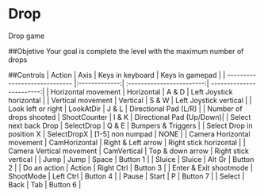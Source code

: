 # Drop
Drop game

##Objetive 
Your goal is complete the level with the maximum number of drops

##Controls
| Action                        | Axis          | Keys in keyboard          | Keys in gamepad          |
| ----------------------------- |:-------------:| :------------------------:| ------------------------:|
| Horizontal movement           | Horizontal    | A & D                     | Left Joystick horizontal |
| Vertical movement             | Vertical      | S & W                     | Left Joystick vertical   |
| Look left or right            | LookAtDir     | J & L                     | Directional Pad (L/R)    |
| Number of drops shooted       | ShootCounter  | I & K                     | Directional Pad (Up/Down)|
| Select next back Drop         | SelectDrop    | Q & E                     | Bumpers & Triggers       |
| Select Drop in position X     | SelectDropX   | [1-5] non numpad          | NONE                     |
| Camera Horizontal movement    | CamHorizontal | Right & Left arrow        | Right stick horizontal   |
| Camera Vertical movement      | CamVertical   | Top & down arrow          | Right stick vertical     |
| Jump                          | Jump          | Space                     | Button 1                 |
| Sluice                        | Sluice        | Alt Gr                    | Button 2                 |
| Do an action                  | Action        | Right Ctrl                | Button 3                 |
| Enter & Exit shootmode        | ShootMode     | Left Ctrl                 | Button 4                 |
| Pause                         | Start         | P                         | Button 7                 |
| Select                        | Back          | Tab                       | Button 6                 |
